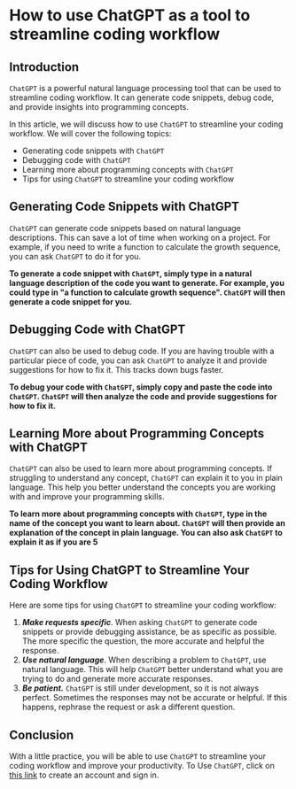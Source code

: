 # How to use ChatGPT as a tool to streamline coding workflow
## Introduction
`ChatGPT` is a powerful natural language processing tool that can be used to streamline coding workflow. It can generate code snippets, debug code, and provide insights into programming concepts.

In this article, we will discuss how to use `ChatGPT` to streamline your coding workflow. We will cover the following topics:

* Generating code snippets with `ChatGPT`
* Debugging code with `ChatGPT`
* Learning more about programming concepts with `ChatGPT`
* Tips for using `ChatGPT` to streamline your coding workflow

## Generating Code Snippets with ChatGPT
`ChatGPT` can generate code snippets based on natural language descriptions. This can save a lot of time when working on a project. For example, if you need to write a function to calculate the growth sequence, you can ask `ChatGPT` to do it for you.

**To generate a code snippet with `ChatGPT`, simply type in a natural language description of the code you want to generate. For example, you could type in "a function to calculate growth sequence". `ChatGPT` will then generate a code snippet for you.**

## Debugging Code with ChatGPT
`ChatGPT` can also be used to debug code. If you are having trouble with a particular piece of code, you can ask `ChatGPT` to analyze it and provide suggestions for how to fix it. This tracks down bugs faster.

**To debug your code with `ChatGPT`, simply copy and paste the code into `ChatGPT`. `ChatGPT` will then analyze the code and provide suggestions for how to fix it.**

## Learning More about Programming Concepts with ChatGPT
`ChatGPT` can also be used to learn more about programming concepts. If struggling to understand any concept, `ChatGPT` can explain it to you in plain language. This help you better understand the concepts you are working with and improve your programming skills.

**To learn more about programming concepts with `ChatGPT`, type in the name of the concept you want to learn about. `ChatGPT` will then provide an explanation of the concept in plain language. You can also ask `ChatGPT` to explain it as if you are 5**

## Tips for Using ChatGPT to Streamline Your Coding Workflow
Here are some tips for using `ChatGPT` to streamline your coding workflow:

1. _**Make requests specific**_. When asking `ChatGPT` to generate code snippets or provide debugging assistance, be as specific as possible. The more specific the question, the more accurate and helpful the response.
2. _**Use natural language**_. When describing a problem to `ChatGPT`, use natural language. This will help `ChatGPT` better understand what you are trying to do and generate more accurate responses.
3. _**Be patient.**_ `ChatGPT` is still under development, so it is not always perfect. Sometimes the responses may not be accurate or helpful. If this happens, rephrase the request or ask a different question.
  
## Conclusion
With a little practice, you will be able to use `ChatGPT` to streamline your coding workflow and improve your productivity. To Use `ChatGPT`, click on [this link](https://chat.openai.com/) to create an account and sign in.
